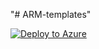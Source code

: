 "# ARM-templates" 

[![Deploy to Azure](https://azuredeploy.net/deploybutton.png)](https://azuredeploy.net/)